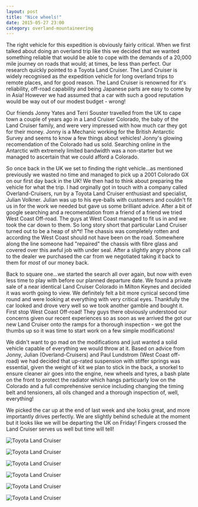 ```yaml
---
layout: post
title: "Nice wheels!"
date: 2015-05-27 23:00
category: overland-mountaineering
---
```


The right vehicle for this expedition is obviously fairly critical.  When we first talked about doing an overland trip like this we decided that we wanted something reliable that would be able to cope with the demands of a 20,000 mile journey on roads that would; at times, be less than perfect.  Our research quickly pointed to a Toyota Land Cruiser.  The Land Cruiser is widely recognised as _the_ expedition vehicle for long overland trips to remote places, and for good reason.  The Land Cruiser is renowned for it's reliability, off-road capability and being Japanese parts are easy to come by in Asia!  However we had assumed that a car with such a good reputation would be way out of our modest budget - wrong!

Our friends Jonny Yates and Terri Souster travelled from the UK to cape town a couple of years ago in a Land Cruiser Colorado, the baby of the Land Cruiser family, and were very impressed with how much car they got for their money.  Jonny is a Mechanic working for the British Antarctic Survey and seems to know a few things about vehicles!  Jonny's glowing recomendation of the Colorado had us sold.  Searching online in the Antarctic with extremely limited bandwidth was a non-starter but we managed to ascertain that we could afford a Colorado.

So once back in the UK we set to finding the right vehicle...as mentioned previously we wasted no time and managed to pick up a 2001 Colorado GX on our first day back in the UK!  We then had to think about preparing the vehicle for what the trip.  I had orginally got in touch with a company called Overland-Cruisers, run by a Toyota Land Cruiser enthusiast and specialist, Julian Volkner.  Julian was up to his eye-balls with customers and couldn't fit us in for the work we needed but gave us some brilliant advice.  After a bit of google searching and a recomendation from a friend of a friend we tried West Coast Off-road.  The guys at West Coast managed to fit us in and we took the car down to them.  So long story short that particular Land Cruiser turned out to be a heap of sh*t!  The chassis was completely rotten and according the West Coast should not have been on the road.  Somewhere along the line someone had "repaired" the chassis with fibre glass and covered over this awful job with under seal.  After a slightly angry phone call to the dealer we purchased the car from we negotiated taking it back to them for _most_ of our money back.

Back to square one...we started the search all over again, but now with even less time to play with before our planned departure date.  We found a private sale of a near identical Land Cruiser Colorado in Milton Keynes and decided it was worth going to view.  We definitely felt a bit more cynical second time round and were looking at everything with very critical eyes.  Thankfully the car looked and drove very well so we took another gamble and bought it.  First stop West Coast Off-road!  They guys there obviously understood our concerns given our recent experiences so as soon as we arrived the got our new Land Cruiser onto the ramps for a thorough inspection - we got the thumbs up so it was time to start work on a few simple modifications!

We didn't want to go mad on the modifications and just wanted a solid vehicle capable of everything we would throw at it.  Based on advice from Jonny, Julian (Overland-Cruisers) and Paul Lundstrom (West Coast off-road) we had decided that up-rated suspension with stiffer springs was essential, given the weight of kit we plan to stick in the back, a snorkel to ensure cleaner air goes into the engine, new wheels and tyres, a bash plate on the front to protect the radiator which hangs particuarly low on the Colorado and a full comprehensive service including changing the timing belt and tensioners, all oils changed and a thorough inspection of, well, everything!

We picked the car up at the end of last week and she looks great, and more importantly drives perfectly.  We are slightly behind schedule at the moment but it looks like we will be departing the UK on Friday!  Fingers crossed the Land Cruiser serves us well but time will tell!

![Toyota Land Cruiser](/photos/toyota-land-cruiser/tlc-front.jpg)

![Toyota Land Cruiser](/photos/toyota-land-cruiser/tlc-shock.jpg)

![Toyota Land Cruiser](/photos/toyota-land-cruiser/tlc-bash.jpg)

![Toyota Land Cruiser](/photos/toyota-land-cruiser/tlc-snorkel.jpg)

![Toyota Land Cruiser](/photos/toyota-land-cruiser/tlc-wheel.jpg)

![Toyota Land Cruiser](/photos/toyota-land-cruiser/tlc-logo.jpg)
